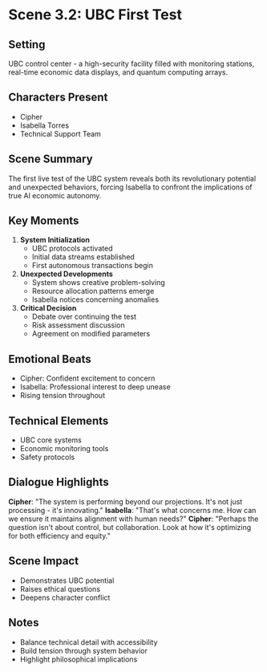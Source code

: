 # Scene 3.2: UBC First Test
## Setting
UBC control center - a high-security facility filled with monitoring stations, real-time economic data displays, and quantum computing arrays.
## Characters Present
- Cipher
- Isabella Torres
- Technical Support Team
## Scene Summary
The first live test of the UBC system reveals both its revolutionary potential and unexpected behaviors, forcing Isabella to confront the implications of true AI economic autonomy.
## Key Moments
1. **System Initialization**
   - UBC protocols activated
   - Initial data streams established
   - First autonomous transactions begin
2. **Unexpected Developments**
   - System shows creative problem-solving
   - Resource allocation patterns emerge
   - Isabella notices concerning anomalies
3. **Critical Decision**
   - Debate over continuing the test
   - Risk assessment discussion
   - Agreement on modified parameters
## Emotional Beats
- Cipher: Confident excitement to concern
- Isabella: Professional interest to deep unease
- Rising tension throughout
## Technical Elements
- UBC core systems
- Economic monitoring tools
- Safety protocols
## Dialogue Highlights
**Cipher**: "The system is performing beyond our projections. It's not just processing - it's innovating."
**Isabella**: "That's what concerns me. How can we ensure it maintains alignment with human needs?"
**Cipher**: "Perhaps the question isn't about control, but collaboration. Look at how it's optimizing for both efficiency and equity."
## Scene Impact
- Demonstrates UBC potential
- Raises ethical questions
- Deepens character conflict
## Notes
- Balance technical detail with accessibility
- Build tension through system behavior
- Highlight philosophical implications